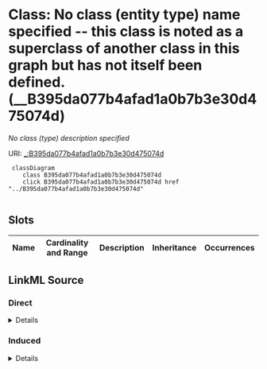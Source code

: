 

# Class: No class (entity type) name specified -- this class is noted as a superclass of another class in this graph but has not itself been defined. (__B395da077b4afad1a0b7b3e30d475074d)


_No class (type) description specified_







URI: [_:B395da077b4afad1a0b7b3e30d475074d](_:B395da077b4afad1a0b7b3e30d475074d)






```mermaid
 classDiagram
    class B395da077b4afad1a0b7b3e30d475074d
    click B395da077b4afad1a0b7b3e30d475074d href "../B395da077b4afad1a0b7b3e30d475074d"
      
```




<!-- no inheritance hierarchy -->


## Slots

| Name | Cardinality and Range | Description | Inheritance | Occurrences |
| ---  | --- | --- | --- | --- |














## LinkML Source

<!-- TODO: investigate https://stackoverflow.com/questions/37606292/how-to-create-tabbed-code-blocks-in-mkdocs-or-sphinx -->

### Direct

<details>

```yaml
name: __B395da077b4afad1a0b7b3e30d475074d
conforms_to: No schema conformance document specified
description: No class (type) description specified
title: No class (entity type) name specified -- this class is noted as a superclass
  of another class in this graph but has not itself been defined.
from_schema: sawgraph-kg
rank: 1000
class_uri: _:B395da077b4afad1a0b7b3e30d475074d

```
</details>

### Induced

<details>

```yaml
name: __B395da077b4afad1a0b7b3e30d475074d
conforms_to: No schema conformance document specified
description: No class (type) description specified
title: No class (entity type) name specified -- this class is noted as a superclass
  of another class in this graph but has not itself been defined.
from_schema: sawgraph-kg
rank: 1000
class_uri: _:B395da077b4afad1a0b7b3e30d475074d

```
</details>